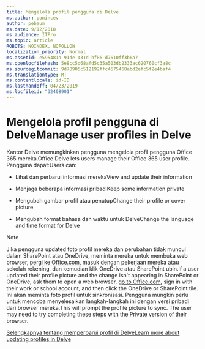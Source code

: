 ```yaml
---
title: Mengelola profil pengguna di Delve
ms.author: ponincev
author: pebaum
ms.date: 9/12/2018
ms.audience: ITPro
ms.topic: article
ROBOTS: NOINDEX, NOFOLLOW
localization_priority: Normal
ms.assetid: e595481a-91de-431d-bf86-d7610ff3b6a7
ms.openlocfilehash: 5e8cc5d68afd5c35a503db2333ac620760cf3a8c
ms.sourcegitcommit: 9d78905c512192ffc4675468abd2efc5f2e4baf4
ms.translationtype: MT
ms.contentlocale: id-ID
ms.lasthandoff: 04/23/2019
ms.locfileid: "32408901"
---
```

# <a name="manage-user-profiles-in-delve"></a><span data-ttu-id="2f280-102">Mengelola profil pengguna di Delve</span><span class="sxs-lookup"><span data-stu-id="2f280-102">Manage user profiles in Delve</span></span>

<span data-ttu-id="2f280-103">Kantor Delve memungkinkan pengguna mengelola profil pengguna Office 365 mereka.</span><span class="sxs-lookup"><span data-stu-id="2f280-103">Office Delve lets users manage their Office 365 user profile.</span></span> <span data-ttu-id="2f280-104">Pengguna dapat:</span><span class="sxs-lookup"><span data-stu-id="2f280-104">Users can:</span></span>
  
- <span data-ttu-id="2f280-105">Lihat dan perbarui informasi mereka</span><span class="sxs-lookup"><span data-stu-id="2f280-105">View and update their information</span></span>
    
- <span data-ttu-id="2f280-106">Menjaga beberapa informasi pribadi</span><span class="sxs-lookup"><span data-stu-id="2f280-106">Keep some information private</span></span>
    
- <span data-ttu-id="2f280-107">Mengubah gambar profil atau penutup</span><span class="sxs-lookup"><span data-stu-id="2f280-107">Change their profile or cover picture</span></span>
    
- <span data-ttu-id="2f280-108">Mengubah format bahasa dan waktu untuk Delve</span><span class="sxs-lookup"><span data-stu-id="2f280-108">Change the language and time format for Delve</span></span>
    
> [!NOTE]
> <span data-ttu-id="2f280-109">Jika pengguna updated foto profil mereka dan perubahan tidak muncul dalam SharePoint atau OneDrive, meminta mereka untuk membuka web browser, [pergi ke Office.com](https://www.office.com), masuk dengan pekerjaan mereka atau sekolah rekening, dan kemudian klik OneDrive atau SharePoint ubin.</span><span class="sxs-lookup"><span data-stu-id="2f280-109">If a user updated their profile picture and the change isn't appearing in SharePoint or OneDrive, ask them to open a web browser, [go to Office.com](https://www.office.com), sign in with their work or school account, and then click the OneDrive or SharePoint tile.</span></span> <span data-ttu-id="2f280-110">Ini akan meminta foto profil untuk sinkronisasi. Pengguna mungkin perlu untuk mencoba menyelesaikan langkah-langkah ini dengan versi pribadi dari browser mereka.</span><span class="sxs-lookup"><span data-stu-id="2f280-110">This will prompt the profile picture to sync. The user may need to try completing these steps with the Private version of their browser.</span></span> 
  
[<span data-ttu-id="2f280-111">Selengkapnya tentang memperbarui profil di Delve</span><span class="sxs-lookup"><span data-stu-id="2f280-111">Learn more about updating profiles in Delve</span></span>](https://go.microsoft.com/fwlink/?linkid=735070)
  

